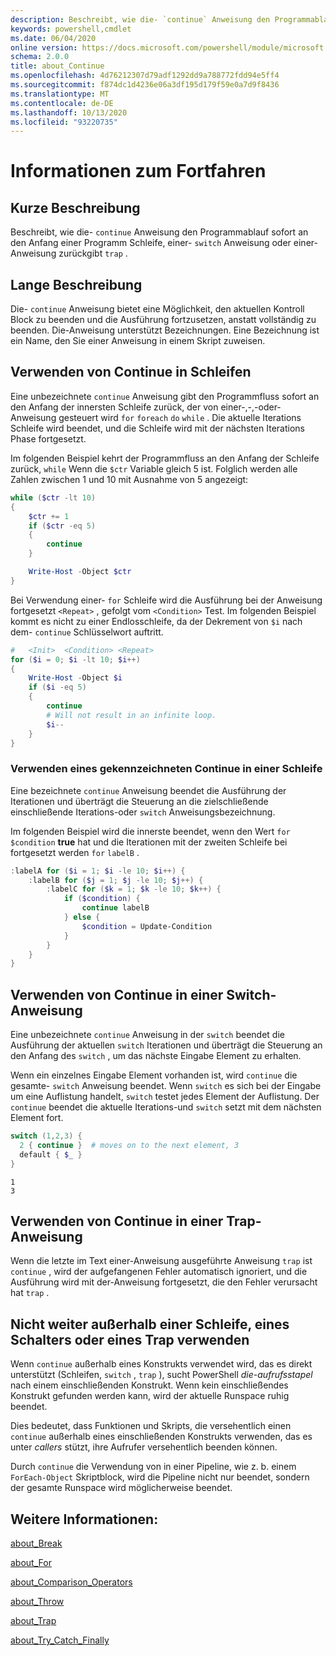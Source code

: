 ```yaml
---
description: Beschreibt, wie die- `continue` Anweisung den Programmablauf sofort an den Anfang einer Programm Schleife, einer- `switch` Anweisung oder einer-Anweisung zurückgibt `trap` .
keywords: powershell,cmdlet
ms.date: 06/04/2020
online version: https://docs.microsoft.com/powershell/module/microsoft.powershell.core/about/about_continue?view=powershell-7&WT.mc_id=ps-gethelp
schema: 2.0.0
title: about_Continue
ms.openlocfilehash: 4d76212307d79adf1292dd9a788772fdd94e5ff4
ms.sourcegitcommit: f874dc1d4236e06a3df195d179f59e0a7d9f8436
ms.translationtype: MT
ms.contentlocale: de-DE
ms.lasthandoff: 10/13/2020
ms.locfileid: "93220735"
---
```

# <a name="about-continue"></a>Informationen zum Fortfahren

## <a name="short-description"></a>Kurze Beschreibung

Beschreibt, wie die- `continue` Anweisung den Programmablauf sofort an den Anfang einer Programm Schleife, einer- `switch` Anweisung oder einer-Anweisung zurückgibt `trap` .

## <a name="long-description"></a>Lange Beschreibung

Die- `continue` Anweisung bietet eine Möglichkeit, den aktuellen Kontroll Block zu beenden und die Ausführung fortzusetzen, anstatt vollständig zu beenden. Die-Anweisung unterstützt Bezeichnungen.
Eine Bezeichnung ist ein Name, den Sie einer Anweisung in einem Skript zuweisen.

## <a name="using-continue-in-loops"></a>Verwenden von Continue in Schleifen

Eine unbezeichnete `continue` Anweisung gibt den Programmfluss sofort an den Anfang der innersten Schleife zurück, der von einer-,-,-oder-Anweisung gesteuert wird `for` `foreach` `do` `while` . Die aktuelle Iterations Schleife wird beendet, und die Schleife wird mit der nächsten Iterations Phase fortgesetzt.

Im folgenden Beispiel kehrt der Programmfluss an den Anfang der Schleife zurück, `while` Wenn die `$ctr` Variable gleich 5 ist. Folglich werden alle Zahlen zwischen 1 und 10 mit Ausnahme von 5 angezeigt:

```powershell
while ($ctr -lt 10)
{
    $ctr += 1
    if ($ctr -eq 5)
    {
        continue
    }

    Write-Host -Object $ctr
}
```

Bei Verwendung einer- `for` Schleife wird die Ausführung bei der Anweisung fortgesetzt `<Repeat>` , gefolgt vom `<Condition>` Test. Im folgenden Beispiel kommt es nicht zu einer Endlosschleife, da der Dekrement von `$i` nach dem- `continue` Schlüsselwort auftritt.

```powershell
#   <Init>  <Condition> <Repeat>
for ($i = 0; $i -lt 10; $i++)
{
    Write-Host -Object $i
    if ($i -eq 5)
    {
        continue
        # Will not result in an infinite loop.
        $i--
    }
}
```

### <a name="using-a-labeled-continue-in-a-loop"></a>Verwenden eines gekennzeichneten Continue in einer Schleife

Eine bezeichnete `continue` Anweisung beendet die Ausführung der Iterationen und überträgt die Steuerung an die zielschließende einschließende Iterations-oder `switch` Anweisungsbezeichnung.

Im folgenden Beispiel wird die innerste beendet, wenn den Wert `for` `$condition` **true** hat und die Iterationen mit der zweiten Schleife bei fortgesetzt werden `for` `labelB` .

```powershell
:labelA for ($i = 1; $i -le 10; $i++) {
    :labelB for ($j = 1; $j -le 10; $j++) {
        :labelC for ($k = 1; $k -le 10; $k++) {
            if ($condition) {
                continue labelB
            } else {
                $condition = Update-Condition
            }
        }
    }
}
```

## <a name="using-continue-in-a-switch-statement"></a>Verwenden von Continue in einer Switch-Anweisung

Eine unbezeichnete `continue` Anweisung in der `switch` beendet die Ausführung der aktuellen `switch` Iterationen und überträgt die Steuerung an den Anfang des `switch` , um das nächste Eingabe Element zu erhalten.

Wenn ein einzelnes Eingabe Element vorhanden ist, wird `continue` die gesamte- `switch` Anweisung beendet.
Wenn `switch` es sich bei der Eingabe um eine Auflistung handelt, `switch` testet jedes Element der Auflistung. Der `continue` beendet die aktuelle Iterations-und `switch` setzt mit dem nächsten Element fort.

```powershell
switch (1,2,3) {
  2 { continue }  # moves on to the next element, 3
  default { $_ }
}
```

```Output
1
3
```

## <a name="using-continue-in-a-trap-statement"></a>Verwenden von Continue in einer Trap-Anweisung

Wenn die letzte im Text einer-Anweisung ausgeführte Anweisung `trap` ist `continue` , wird der aufgefangenen Fehler automatisch ignoriert, und die Ausführung wird mit der-Anweisung fortgesetzt, die den Fehler verursacht hat `trap` .

## <a name="do-not-use-continue-outside-of-a-loop-switch-or-trap"></a>Nicht weiter außerhalb einer Schleife, eines Schalters oder eines Trap verwenden

Wenn `continue` außerhalb eines Konstrukts verwendet wird, das es direkt unterstützt (Schleifen, `switch` , `trap` ), sucht PowerShell _die-aufrufsstapel_ nach einem einschließenden Konstrukt. Wenn kein einschließendes Konstrukt gefunden werden kann, wird der aktuelle Runspace ruhig beendet.

Dies bedeutet, dass Funktionen und Skripts, die versehentlich einen `continue` außerhalb eines einschließenden Konstrukts verwenden, das es unter _callers_ stützt, ihre Aufrufer versehentlich beenden können.

Durch `continue` die Verwendung von in einer Pipeline, wie z. b. einem `ForEach-Object` Skriptblock, wird die Pipeline nicht nur beendet, sondern der gesamte Runspace wird möglicherweise beendet.

## <a name="see-also"></a>Weitere Informationen:

[about_Break](about_Break.md)

[about_For](about_For.md)

[about_Comparison_Operators](about_Comparison_Operators.md)

[about_Throw](about_Throw.md)

[about_Trap](about_Trap.md)

[about_Try_Catch_Finally](about_Try_Catch_Finally.md)
